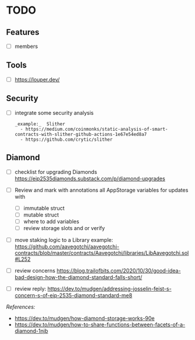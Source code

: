 # TODO

## Features

- [ ] members

## Tools

- [ ] <https://louper.dev/>

## Security

- [ ] integrate some security analysis

      _example:_  Slither
        - https://medium.com/coinmonks/static-analysis-of-smart-contracts-with-slither-github-actions-1e67e54ed8a7
        - https://github.com/crytic/slither

## Diamond

- [ ] checklist for upgrading Diamonds <https://eip2535diamonds.substack.com/p/diamond-upgrades>

- [ ] Review and mark with annotations all AppStorage variables for updates with

  - [ ] immutable struct
  - [ ] mutable struct
  - [ ] where to add variables
  - [ ] review storage slots and or verify

- [ ] move staking logic to a Library example: <https://github.com/aavegotchi/aavegotchi-contracts/blob/master/contracts/Aavegotchi/libraries/LibAavegotchi.sol#L252>

- [ ] review concerns <https://blog.trailofbits.com/2020/10/30/good-idea-bad-design-how-the-diamond-standard-falls-short/>
- [ ] review reply: <https://dev.to/mudgen/addressing-josselin-feist-s-concern-s-of-eip-2535-diamond-standard-me8>

_References:_

- <https://dev.to/mudgen/how-diamond-storage-works-90e>
- <https://dev.to/mudgen/how-to-share-functions-between-facets-of-a-diamond-1njb>
